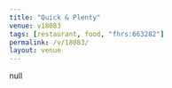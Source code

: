 ```yaml
---
title: "Quick & Plenty"
venue: v18083
tags: [restaurant, food, "fhrs:663282"]
permalink: /v/18083/
layout: venue
---
```

null